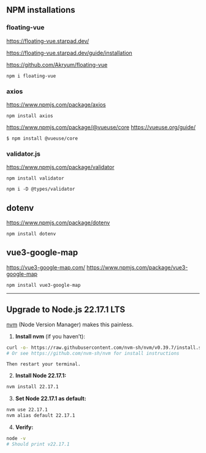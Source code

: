 ## NPM installations
<!-- --------------------------------------------------------------- -->

### floating-vue

https://floating-vue.starpad.dev/

https://floating-vue.starpad.dev/guide/installation

https://github.com/Akryum/floating-vue

    npm i floating-vue

<!-- --------------------------------------------------------------- -->

### axios

https://www.npmjs.com/package/axios
    
    npm install axios

<!-- --------------------------------------------------------------- -->

https://www.npmjs.com/package/@vueuse/core
https://vueuse.org/guide/

    $ npm install @vueuse/core

<!-- --------------------------------------------------------------- -->

### validator.js

https://www.npmjs.com/package/validator

    npm install validator

    npm i -D @types/validator


<!-- --------------------------------------------------------------- -->

## dotenv

https://www.npmjs.com/package/dotenv

    npm install dotenv

<!-- --------------------------------------------------------------- -->

## vue3-google-map

https://vue3-google-map.com/
https://www.npmjs.com/package/vue3-google-map

    npm install vue3-google-map

<!-- --------------------------------------------------------------- -->
___
<!-- --------------------------------------------------------------- -->

## Upgrade to Node.js 22.17.1 LTS

[nvm](https://github.com/nvm-sh/nvm) (Node Version Manager) makes this painless.

1. **Install nvm** (if you haven’t):
    
```bash
curl -o- https://raw.githubusercontent.com/nvm-sh/nvm/v0.39.7/install.sh | bash
# Or see https://github.com/nvm-sh/nvm for install instructions
```  
    
    Then restart your terminal.
    
2. **Install Node 22.17.1:**
    
```bash
nvm install 22.17.1
```
    
3. **Set Node 22.17.1 as default:**
    
```bash
nvm use 22.17.1
nvm alias default 22.17.1
```
    
4. **Verify:**
    
```bash
node -v
# Should print v22.17.1

```